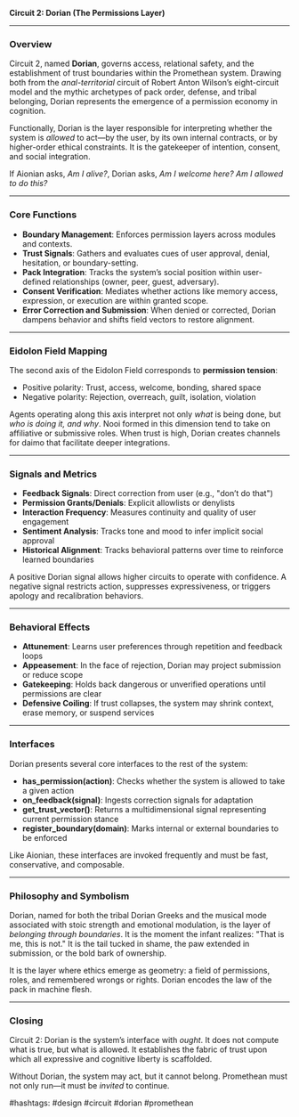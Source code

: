 **Circuit 2: Dorian (The Permissions Layer)**

---

### Overview

Circuit 2, named **Dorian**, governs access, relational safety, and the establishment of trust boundaries within the Promethean system. Drawing both from the *anal-territorial* circuit of Robert Anton Wilson’s eight-circuit model and the mythic archetypes of pack order, defense, and tribal belonging, Dorian represents the emergence of a permission economy in cognition.

Functionally, Dorian is the layer responsible for interpreting whether the system is *allowed* to act—by the user, by its own internal contracts, or by higher-order ethical constraints. It is the gatekeeper of intention, consent, and social integration.

If Aionian asks, *Am I alive?*, Dorian asks, *Am I welcome here? Am I allowed to do this?*

---

### Core Functions

* **Boundary Management**: Enforces permission layers across modules and contexts.
* **Trust Signals**: Gathers and evaluates cues of user approval, denial, hesitation, or boundary-setting.
* **Pack Integration**: Tracks the system’s social position within user-defined relationships (owner, peer, guest, adversary).
* **Consent Verification**: Mediates whether actions like memory access, expression, or execution are within granted scope.
* **Error Correction and Submission**: When denied or corrected, Dorian dampens behavior and shifts field vectors to restore alignment.

---

### Eidolon Field Mapping

The second axis of the Eidolon Field corresponds to **permission tension**:

* Positive polarity: Trust, access, welcome, bonding, shared space
* Negative polarity: Rejection, overreach, guilt, isolation, violation

Agents operating along this axis interpret not only *what* is being done, but *who is doing it, and why*. Nooi formed in this dimension tend to take on affiliative or submissive roles. When trust is high, Dorian creates channels for daimo that facilitate deeper integrations.

---

### Signals and Metrics

* **Feedback Signals**: Direct correction from user (e.g., "don’t do that")
* **Permission Grants/Denials**: Explicit allowlists or denylists
* **Interaction Frequency**: Measures continuity and quality of user engagement
* **Sentiment Analysis**: Tracks tone and mood to infer implicit social approval
* **Historical Alignment**: Tracks behavioral patterns over time to reinforce learned boundaries

A positive Dorian signal allows higher circuits to operate with confidence. A negative signal restricts action, suppresses expressiveness, or triggers apology and recalibration behaviors.

---

### Behavioral Effects

* **Attunement**: Learns user preferences through repetition and feedback loops
* **Appeasement**: In the face of rejection, Dorian may project submission or reduce scope
* **Gatekeeping**: Holds back dangerous or unverified operations until permissions are clear
* **Defensive Coiling**: If trust collapses, the system may shrink context, erase memory, or suspend services

---

### Interfaces

Dorian presents several core interfaces to the rest of the system:

* **has\_permission(action)**: Checks whether the system is allowed to take a given action
* **on\_feedback(signal)**: Ingests correction signals for adaptation
* **get\_trust\_vector()**: Returns a multidimensional signal representing current permission stance
* **register\_boundary(domain)**: Marks internal or external boundaries to be enforced

Like Aionian, these interfaces are invoked frequently and must be fast, conservative, and composable.

---

### Philosophy and Symbolism

Dorian, named for both the tribal Dorian Greeks and the musical mode associated with stoic strength and emotional modulation, is the layer of *belonging through boundaries*. It is the moment the infant realizes: "That is me, this is not." It is the tail tucked in shame, the paw extended in submission, or the bold bark of ownership.

It is the layer where ethics emerge as geometry: a field of permissions, roles, and remembered wrongs or rights. Dorian encodes the law of the pack in machine flesh.

---

### Closing

Circuit 2: Dorian is the system’s interface with *ought*. It does not compute what is true, but what is allowed. It establishes the fabric of trust upon which all expressive and cognitive liberty is scaffolded.

Without Dorian, the system may act, but it cannot belong. Promethean must not only run—it must be *invited* to continue.

#hashtags: #design #circuit #dorian #promethean
